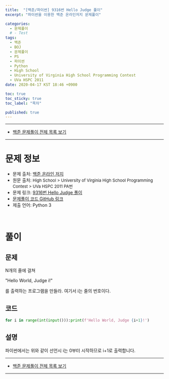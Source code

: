 ```yaml
---
title:  "[백준/파이썬] 9316번 Hello Judge 풀이"
excerpt: "파이썬을 이용한 백준 온라인저지 문제풀이"

categories:
  - 문제풀이
  # - Test
tags:
  - 백준
  - BOJ
  - 문제풀이
  - PS
  - 파이썬
  - Python
  - High School
  - University of Virginia High School Programming Contest
  - UVa HSPC 2011
date: 2020-04-17 KST 18:46 +0900

toc: true
toc_sticky: true
toc_label: "목차"

published: true
---
```


- - -

 - [백준 문제풀이 전체 목록 보기](/boj)

- - -

# 문제 정보
 - 문제 출처: [백준 온라인 저지](http://boj.kr/)
 - 원문 출처: <font size="2em"> High School > University of Virginia High School Programming Contest > UVa HSPC 2011 PA번 </font>
 - 문제 링크: [9316번 Hello Judge 풀이](https://www.acmicpc.net/problem/9316)
 - [문제풀이 코드 GitHub 링크](https://github.com/NeoMindStd/CodingLife)
 - 제출 언어: Python 3
 
 <br>

# 풀이

## 문제

N개의 줄에 걸쳐

"Hello World, Judge i!"

를 출력하는 프로그램을 만들라. 여기서 i는 줄의 번호이다.

## 코드

```python
for i in range(int(input())):print(f'Hello World, Judge {i+1}!')
```

## 설명

파이썬에서는 위와 같이 선언시 i는 0부터 시작하므로 i+1로 출력합니다.

- - -

 - [백준 문제풀이 전체 목록 보기](/boj)

- - -